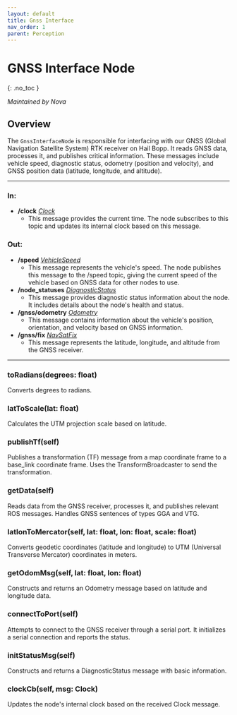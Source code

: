 ```yaml
---
layout: default
title: Gnss Interface
nav_order: 1
parent: Perception
---
```


# GNSS Interface Node
{: .no_toc }

*Maintained by Nova*

## Overview
The `GnssInterfaceNode` is responsible for interfacing with our GNSS (Global Navigation Satellite System) RTK receiver on Hail Bopp. It reads GNSS data, processes it, and publishes critical information. These messages include vehicle speed, diagnostic status, odometry (position and velocity), and GNSS position data (latitude, longitude, and altitude).

---

### In:
- **/clock** [*Clock*](https://docs.ros2.org/galactic/api/rosgraph_msgs/msg/Clock.html)
  - This message provides the current time. The node subscribes to this topic and updates its internal clock based on this message.

### Out:
- **/speed** [*VehicleSpeed*](../messages.md#vehiclespeed)
  - This message represents the vehicle's speed. The node publishes this message to the /speed topic, giving the current speed of the vehicle based on GNSS data for other nodes to use.
- **/node_statuses** [*DiagnosticStatus*](https://docs.ros2.org/galactic/api/diagnostic_msgs/msg/DiagnosticStatus.html)
  - This message provides diagnostic status information about the node. It includes details about the node's health and status.
- **/gnss/odometry** [*Odometry*](https://docs.ros2.org/foxy/api/nav_msgs/msg/Odometry.html)
  - This message contains information about the vehicle's position, orientation, and velocity based on GNSS information.
- **/gnss/fix** [*NavSatFix*](https://docs.ros2.org/latest/api/sensor_msgs/msg/NavSatFix.html)
  - This message represents the latitude, longitude, and altitude from the GNSS receiver. 

---

### toRadians(degrees: float)
Converts degrees to radians.

### latToScale(lat: float)
Calculates the UTM projection scale based on latitude.

### publishTf(self)
Publishes a transformation (TF) message from a map coordinate frame to a base_link coordinate frame. Uses the TransformBroadcaster to send the transformation.

### getData(self)
Reads data from the GNSS receiver, processes it, and publishes relevant ROS messages. Handles GNSS sentences of types GGA and VTG.

### latlonToMercator(self, lat: float, lon: float, scale: float)
Converts geodetic coordinates (latitude and longitude) to UTM (Universal Transverse Mercator) coordinates in meters.

### getOdomMsg(self, lat: float, lon: float)
Constructs and returns an Odometry message based on latitude and longitude data.

### connectToPort(self)
Attempts to connect to the GNSS receiver through a serial port. It initializes a serial connection and reports the status.

### initStatusMsg(self)
Constructs and returns a DiagnosticStatus message with basic information.

### clockCb(self, msg: Clock)
Updates the node's internal clock based on the received Clock message.

